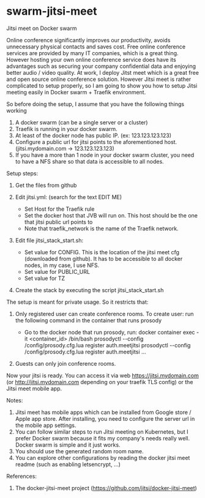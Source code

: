 # swarm-jitsi-meet
Jitsi meet on Docker swarm

Online conference significantly improves our productivity, avoids unnecessary physical contacts and saves cost. Free online conference services are provided by many IT companies, which is a great thing. However hosting your own online conference service does have its advantages such as securing your company confidential data and enjoying better audio / video quality. At work, I deploy Jitst meet which is a great free and open source online conference solution. However Jitsi meet is rather complicated to setup properly, so I am going to show you how to setup Jitsi meeting easily in Docker swarm + Traefik environment.

So before doing the setup, I assume that you have the following things working
1. A docker swarm (can be a single server or a cluster)
2. Traefik is running in your docker swarm.
3. At least of the docker node has public IP. (ex: 123.123.123.123)
4. Configure a public url for jitsi points to the aforementioned host. (jitsi.mydomain.com -> 123.123.123.123)
5. If you have a more than 1 node in your docker swarm cluster, you need to have a NFS share so that data is accessible to all nodes.

Setup steps:
1. Get the files from github
2. Edit jitsi.yml: (search for the text EDIT ME)
   - Set Host for the Traefik rule
   - Set the docker host that JVB will run on. This host should be the one that jitsi public url points to
   - Note that traefik_network is the name of the Traefik network.
3. Edit file jitsi_stack_start.sh:
   - Set value for CONFIG. This is the location of the jitsi meet cfg (downloaded from github). It has to be accessible to all docker nodes, in my case, I use NFS.
   - Set value for PUBLIC_URL
   - Set value for TZ
   
4. Create the stack by executing the script jitsi_stack_start.sh   

The setup is meant for private usage. So it restricts that:
1. Only registered user can create conference rooms. To create user: run the following command in the container that runs prosody
   - Go to the docker node that run prosody, run: 
        docker container exec -it <container_id> /bin/bash
       	prosodyctl --config /config/prosody.cfg.lua register <userName1> auth.meetjitsi <password1>
		prosodyctl --config /config/prosody.cfg.lua register <userName2> auth.meetjitsi <password2>
		...
		
2. Guests can only join conference rooms.

Now your jitsi is ready. You can access it via web https://jitsi.mydomain.com (or http://jitsi.mydomain.com depending on your traefik TLS config) or the Jitsi meet mobile app.

Notes:
1. Jitsi meet has mobile apps which can be installed from Google store / Apple app store. After installing, you need to configure the server url in the mobile app settings.
2. You can follow similar steps to run Jitsi meeting on Kubernetes, but I prefer Docker swarm because it fits my company's needs really well. Docker swarm is simple and it just works.
3. You should use the generated random room name.
4. You can explore other configurations by reading the docker jitsi meet readme (such as enabling letsencrypt, ...) 

References:
1. The docker-jitsi-meet project (https://github.com/jitsi/docker-jitsi-meet)
